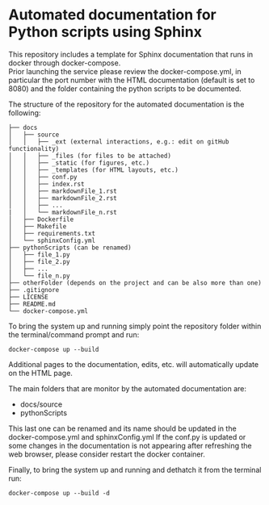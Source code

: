 # Automated documentation for Python scripts using Sphinx

This repository includes a template for Sphinx documentation that runs in docker through docker-compose.\
Prior launching the service please review the docker-compose.yml, in particular the port number with the HTML documentation (default is set to 8080) and the folder containing the python scripts to be documented.

The structure of the repository for the automated documentation is the following:
```
├── docs
│   ├── source
│   │   ├── _ext (external interactions, e.g.: edit on gitHub functionality)
│   │   ├── _files (for files to be attached)
│   │   ├── _static (for figures, etc.)
│   │   ├── _templates (for HTML layouts, etc.)
│   │   ├── conf.py
│   │   ├── index.rst
│   │   ├── markdownFile_1.rst
│   │   ├── markdownFile_2.rst
│   │   ├── ...
|   │   └── markdownFile_n.rst
│   ├── Dockerfile
│   ├── Makefile
│   ├── requirements.txt
│   └── sphinxConfig.yml
├── pythonScripts (can be renamed)
│   ├── file_1.py
│   ├── file_2.py
│   ├── ...
│   └── file_n.py
├── otherFolder (depends on the project and can be also more than one)
├── .gitignore
├── LICENSE
├── README.md
└── docker-compose.yml
```

To bring the system up and running simply point the repository folder within the terminal/command prompt and run:
```
docker-compose up --build
```
Additional pages to the documentation, edits, etc. will automatically update on the HTML page.

The main folders that are monitor by the automated documentation are:
- docs/source
- pythonScripts

This last one can be renamed and its name should be updated in the docker-compose.yml and sphinxConfig.yml
If the conf.py is updated or some changes in the documentation is not appearing after refreshing the web browser, please consider restart the docker container.

Finally, to bring the system up and running and dethatch it from the terminal run:
```
docker-compose up --build -d
```
